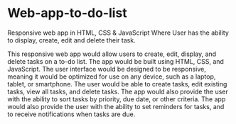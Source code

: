 # Web-app-to-do-list
Responsive web app in HTML, CSS &amp; JavaScript Where User has the ability to display, create, edit and delete their task.

This responsive web app would allow users to create, edit, display, and delete tasks on a to-do list. The app would be built using HTML, CSS, and JavaScript. The user interface would be designed to be responsive, meaning it would be optimized for use on any device, such as a laptop, tablet, or smartphone. The user would be able to create tasks, edit existing tasks, view all tasks, and delete tasks. The app would also provide the user with the ability to sort tasks by priority, due date, or other criteria. The app would also provide the user with the ability to set reminders for tasks, and to receive notifications when tasks are due.
